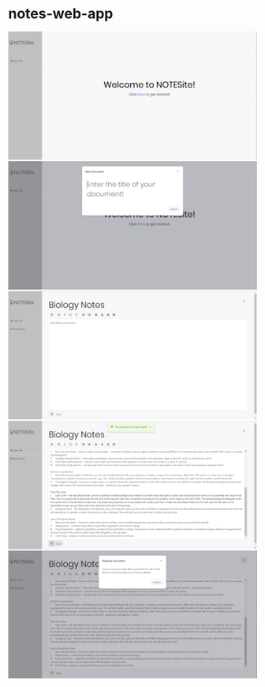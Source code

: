 # notes-web-app

  <img src="notesite-visuals/1.png" />
  <img src="notesite-visuals/2.png" />
  <img src="notesite-visuals/3.png" />
  <img src="notesite-visuals/5.png" />
  <img src="notesite-visuals/6.png" />
